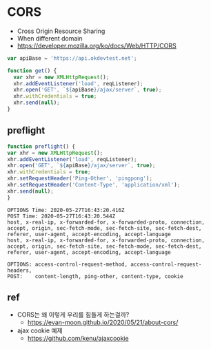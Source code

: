 # CORS
* Cross Origin Resource Sharing
* When different domain
* https://developer.mozilla.org/ko/docs/Web/HTTP/CORS

```js
var apiBase = 'https://api.okdevtest.net';

function get() {
  var xhr = new XMLHttpRequest();
  xhr.addEventListener('load', reqListener);
  xhr.open('GET', `${apiBase}/ajax/server`, true);
  xhr.withCredentials = true;
  xhr.send(null);
}
```

## preflight

```js
function preflight() {
var xhr = new XMLHttpRequest();
xhr.addEventListener('load', reqListener);
xhr.open('GET', `${apiBase}/ajax/server`, true);
xhr.withCredentials = true;
xhr.setRequestHeader('Ping-Other', 'pingpong');
xhr.setRequestHeader('Content-Type', 'application/xml');
xhr.send(null);
}
```

```
OPTIONS Time: 2020-05-27T16:43:20.416Z
POST Time: 2020-05-27T16:43:20.544Z
host, x-real-ip, x-forwarded-for, x-forwarded-proto, connection, accept, origin, sec-fetch-mode, sec-fetch-site, sec-fetch-dest, referer, user-agent, accept-encoding, accept-language
host, x-real-ip, x-forwarded-for, x-forwarded-proto, connection, accept, origin, sec-fetch-site, sec-fetch-mode, sec-fetch-dest, referer, user-agent, accept-encoding, accept-language

OPTIONS: access-control-request-method, access-control-request-headers,
POST:    content-length, ping-other, content-type, cookie
```

## ref
* CORS는 왜 이렇게 우리를 힘들게 하는걸까?
  * https://evan-moon.github.io/2020/05/21/about-cors/
* ajax cookie 예제
  * https://github.com/kenu/ajaxcookie
